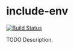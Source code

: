 # include-env

[![Build Status](https://travis-ci.org/unfoldml/include-env.png)](https://travis-ci.org/unfoldml/include-env)

TODO Description.
